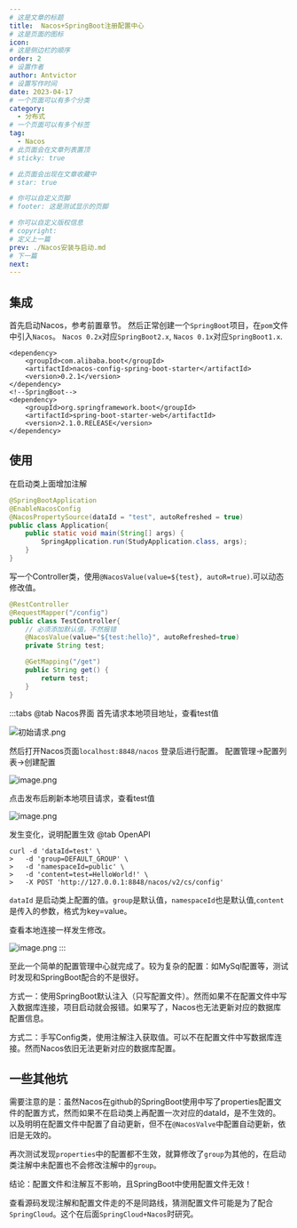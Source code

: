 ```yaml
---
# 这是文章的标题
title:  Nacos+SpringBoot注册配置中心
# 这是页面的图标
icon: 
# 这是侧边栏的顺序
order: 2
# 设置作者
author: Antvictor
# 设置写作时间
date: 2023-04-17
# 一个页面可以有多个分类
category:
  - 分布式
# 一个页面可以有多个标签
tag:
  - Nacos
# 此页面会在文章列表置顶
# sticky: true

# 此页面会出现在文章收藏中
# star: true

# 你可以自定义页脚
# footer: 这是测试显示的页脚

# 你可以自定义版权信息
# copyright: 
# 定义上一篇
prev: ./Nacos安装与启动.md
# 下一篇
next:
---
```


## 集成
首先启动Nacos，参考前置章节。
然后正常创建一个`SpringBoot`项目，在`pom`文件中引入`Nacos`。
`Nacos 0.2x`对应`SpringBoot2.x`, `Nacos 0.1x`对应`SpringBoot1.x`.
```pom
<dependency>  
    <groupId>com.alibaba.boot</groupId>  
    <artifactId>nacos-config-spring-boot-starter</artifactId>  
    <version>0.2.1</version>  
</dependency>
<!--SpringBoot--> 
<dependency>  
    <groupId>org.springframework.boot</groupId>  
    <artifactId>spring-boot-starter-web</artifactId>  
    <version>2.1.0.RELEASE</version>
</dependency>
```
## 使用
在启动类上面增加注解
```java
@SpringBootApplication  
@EnableNacosConfig  
@NacosPropertySource(dataId = "test", autoRefreshed = true)
public class Application{
	public static void main(String[] args) {
		SpringApplication.run(StudyApplication.class, args);
	}
}
```
写一个Controller类，使用`@NacosValue(value=${test}, autoR=true)`.可以动态修改值。
```Java
@RestController
@RequestMapper("/config")
public class TestController{
	// 必须添加默认值，不然报错
	@NacosValue(value="${test:hello}", autoRefreshed=true)
	private String test;

	@GetMapping("/get")
	public String get() {
		return test;
	}
}
```

:::tabs
@tab Nacos界面
首先请求本地项目地址，查看test值

![初始请求.png](https://img.exceedy.top/img/20230404095024.png)

然后打开Nacos页面`localhost:8848/nacos` 登录后进行配置。
配置管理->配置列表->创建配置

![image.png](https://img.exceedy.top/img/20230404095155.png)

点击发布后刷新本地项目请求，查看test值

![image.png](https://img.exceedy.top/img/20230404095249.png)

发生变化，说明配置生效
@tab OpenAPI
```shell
curl -d 'dataId=test' \
>   -d 'group=DEFAULT_GROUP' \
>   -d 'namespaceId=public' \
>   -d 'content=test=HelloWorld!' \
>   -X POST 'http://127.0.0.1:8848/nacos/v2/cs/config'
```
`dataId` 是启动类上配置的值。`group`是默认值，`namespaceId`也是默认值,`content`是传入的参数，格式为key=value。

查看本地连接一样发生修改。

![image.png](https://img.exceedy.top/img/20230404095756.png)
:::

至此一个简单的配置管理中心就完成了。较为复杂的配置：如MySql配置等，测试时发现和SpringBoot配合的不是很好。

方式一：使用SpringBoot默认注入（只写配置文件）。然而如果不在配置文件中写入数据库连接，项目启动就会报错。如果写了，Nacos也无法更新对应的数据库配置信息。

方式二：手写Config类，使用注解注入获取值。可以不在配置文件中写数据库连接。然而Nacos依旧无法更新对应的数据库配置。
## 一些其他坑
需要注意的是：虽然Nacos在github的SpringBoot使用中写了properties配置文件的配置方式，然而如果不在启动类上再配置一次对应的dataId，是不生效的。
以及明明在配置文件中配置了自动更新，但不在`@NacosValve`中配置自动更新，依旧是无效的。

再次测试发现`properties`中的配置都不生效，就算修改了`group`为其他的，在启动类注解中未配置也不会修改注解中的`group`。

结论：配置文件和注解互不影响，且SpringBoot中使用配置文件无效！

查看源码发现注解和配置文件走的不是同路线，猜测配置文件可能是为了配合`SpringCloud`。这个在后面`SpringCloud+Nacos`时研究。
